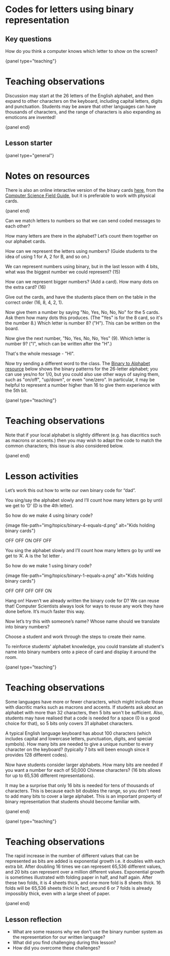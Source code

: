 # Codes for letters using binary representation

## Key questions

How do you think a computer knows which letter to show on the screen?

{panel type="teaching"}

# Teaching observations

Discussion may start at the 26 letters of the English alphabet, and then expand to other characters on the keyboard, including capital letters, digits and punctuation. Students may be aware that other languages can have thousands of characters, and the range of characters is also expanding as emoticons are invented!

{panel end}

## Lesson starter

{panel type="general"}

# Notes on resources

There is also an online interactive version of the binary cards [here](http://www.csfieldguide.org.nz/en/interactives/binary-cards/index.html?digits=8), from the [Computer Science Field Guide](http://www.csfieldguide.org.nz/), but it is preferable to work with physical cards.

{panel end}

Can we match letters to numbers so that we can send coded messages to each other?

How many letters are there in the alphabet? Let’s count them together on our alphabet cards.

How can we represent the letters using numbers? (Guide students to the idea of using 1 for A, 2 for B, and so on.)

We can represent numbers using binary, but in the last lesson with 4 bits, what was the biggest number we could represent? (15)

How can we represent bigger numbers? (Add a card). How many dots on the extra card? (16)

Give out the cards, and have the students place them on the table in the correct order (16, 8, 4, 2, 1).

Now give them a number by saying "No, Yes, No, No, No" for the 5 cards. Ask them how many dots this produces. (The "Yes" is for the 8 card, so it's the number 8.) Which letter is number 8? ("H"). This can be written on the board.

Now give the next number, "No, Yes, No, No, Yes" (9). Which letter is number 9? ("I", which can be written after the "H".)

That's the whole message - "HI".

Now try sending a different word to the class. The [Binary to Alphabet resource]('resources:resource' 'binary-to-alphabet') below shows the binary patterns for the 26-letter alphabet; you can use yes/no for 1/0, but you could also use other ways of saying them, such as "on/off", "up/down", or even "one/zero". In particular, it may be helpful to represent a number higher than 16 to give them experience with the 5th bit.

{panel type="teaching"}

# Teaching observations

Note that if your local alphabet is slightly different (e.g. has diacritics such as macrons or accents.) then you may wish to adapt the code to match the common characters; this issue is also considered below.

{panel end}

# Lesson activities

Let’s work this out how to write our own binary code for “dad”.

You sing/say the alphabet slowly and I’ll count how many letters go by until we get to ‘D’ (D is the 4th letter).

So how do we make 4 using binary code?

{image file-path="img/topics/binary-4-equals-d.png" alt="Kids holding binary cards"}

OFF OFF ON OFF OFF

You sing the alphabet slowly and I’ll count how many letters go by until we get to ‘A’. A is the 1st letter .

So how do we make 1 using binary code?

{image file-path="img/topics/binary-1-equals-a.png" alt="Kids holding binary cards"}

OFF OFF OFF OFF ON

Hang on! Haven’t we already written the binary code for D? We can reuse that! Computer Scientists always look for ways to reuse any work they have done before. It’s much faster this way.

Now let’s try this with someone’s name? Whose name should we translate into binary numbers?

Choose a student and work through the steps to create their name.

To reinforce students' alphabet knowledge, you could translate all student's name into binary numbers onto a piece of card and display it around the room.

{panel type="teaching"}

# Teaching observations

Some languages have more or fewer characters, which might include those with diacritic marks such as macrons and accents. If students ask about an alphabet with more than 32 characters, then 5 bits won't be sufficient. Also, students may have realised that a code is needed for a space (0 is a good choice for that), so 5 bits only covers 31 alphabet characters.

A typical English language keyboard has about 100 characters (which includes capital and lowercase letters, punctuation, digits, and special symbols). How many bits are needed to give a unique number to every character on the keyboard? (typically 7 bits will been enough since it provides 128 different codes).

Now have students consider larger alphabets. How many bits are needed if you want a number for each of 50,000 Chinese characters? (16 bits allows for up to 65,536 different representations).

It may be a surprise that only 16 bits is needed for tens of thousands of characters. This is because each bit doubles the range, so you don't need to add many bits to cover a large alphabet. This is an important property of binary representation that students should become familiar with.

{panel end}

{panel type="teaching"}

# Teaching observations

The rapid increase in the number of different values that can be represented as bits are added is exponential growth i.e. it doubles with each extra bit. After doubling 16 times we can represent 65,536 different values, and 20 bits can represent over a million different values. Exponential growth is sometimes illustrated with folding paper in half, and half again. After these two folds, it is 4 sheets thick, and one more fold is 8 sheets thick. 16 folds will be 65,536 sheets thick! In fact, around 6 or 7 folds is already impossibly thick, even with a large sheet of paper.

{panel end}

## Lesson reflection

- What are some reasons why we don’t use the binary number system as the representation for our written language?
- What did you find challenging during this lesson?
- How did you overcome these challenges?